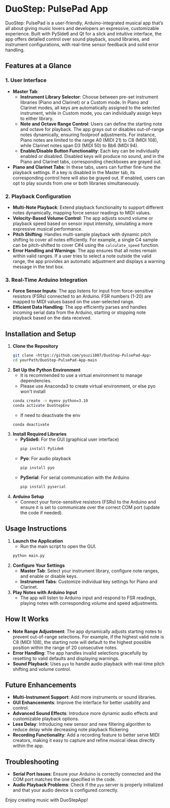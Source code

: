 # DuoStep: PulsePad App

DuoStep: PulsePad is a user-friendly, Arduino-integrated musical app that’s all about giving music lovers and developers an expressive, customizable experience. Built with PySide6 and Qt for a slick and intuitive interface, the app offers detailed control over sound playback, sound libraries, and instrument configurations, with real-time sensor feedback and solid error handling.
## Features at a Glance

### 1. **User Interface**
- **Master Tab**: 
  - **Instrument Library Selector**: Choose between pre-set instrument libraries (Piano and Clarinet) or a Custom mode. In Piano and Clarinet modes, all keys are automatically assigned to the selected instrument, while in Custom mode, you can individually assign keys to either library.
  - **Note and Octave Range Control**: Users can define the starting note and octave for playback. The app grays out or disables out-of-range notes dynamically, ensuring foolproof adjustments. For instance, Piano notes are limited to the range A0 (MIDI 21) to C8 (MIDI 108), while Clarinet notes span D3 (MIDI 50) to Bb6 (MIDI 94).
  - **Enable/Disable Button Functionality**: Each key can be individually enabled or disabled. Disabled keys will produce no sound, and in the Piano and Clarinet tabs, corresponding checkboxes are grayed out.
- **Piano and Clarinet Tabs**: In these tabs, users can further fine-tune the playback settings. If a key is disabled in the Master tab, its corresponding control here will also be grayed out. If enabled, users can opt to play sounds from one or both libraries simultaneously.

### 2. **Playback Configuration**
- **Multi-Note Playback**: Extend playback functionality to support different notes dynamically, mapping force sensor readings to MIDI values.
- **Velocity-Based Volume Control**: The app adjusts sound volume or playback speed based on sensor input intensity, simulating a more expressive musical performance.
- **Pitch Shifting**: Handles multi-sample playback with dynamic pitch shifting to cover all notes efficiently. For example, a single C4 sample can be pitch-shifted to cover C#4 using the `calculate_speed` function.
- **Error Handling and Warnings**: The app ensures that all notes remain within valid ranges. If a user tries to select a note outside the valid range, the app provides an automatic adjustment and displays a warning message in the text box.

### 3. **Real-Time Arduino Integration**
- **Force Sensor Inputs**: The app listens for input from force-sensitive resistors (FSRs) connected to an Arduino. FSR numbers (1-20) are mapped to MIDI values based on the user-selected range.
- **Efficient Data Handling**: The app efficiently parses and handles incoming serial data from the Arduino, starting or stopping note playback based on the data received.

## Installation and Setup
1. **Clone the Repository**
     ```bash
     git clone <https://github.com/youzi1007/DuoStep-PulsePad-App>
     cd yourPath/DuoStep-PulsePad-App-main
     ```
2. **Set Up the Python Environment**
     - It is recommended to use a virtual environment to manage dependencies.
     - Please use Anaconda3 to create virtual environment, or else pyo won't install
     ```bash
     conda create -n myenv python=3.10
     conda activate DuoStepEnv
     ```
     - If need to deactivate the env
     ```bash
     conda deactivate
3. **Install Required Libraries**
   - **PySide6**: For the GUI (graphical user interface)
     ```bash
     pip install PySide6
     ```
   - **Pyo**: For audio playback
     ```bash
     pip install pyo
     ```
   - **PySerial**: For serial communication with the Arduino
     ```bash
     pip install pyserial
     ```
4. **Arduino Setup**
   - Connect your force-sensitive resistors (FSRs) to the Arduino and ensure it is set to communicate over the correct COM port (update the code if needed).

## Usage Instructions
1. **Launch the Application**
   - Run the main script to open the GUI.
   ```bash
   python main.py
   ```
2. **Configure Your Settings**
   - **Master Tab**: Select your instrument library, configure note ranges, and enable or disable keys.
   - **Instrument Tabs**: Customize individual key settings for Piano and Clarinet.
3. **Play Notes with Arduino Input**
   - The app will listen to Arduino input and respond to FSR readings, playing notes with corresponding volume and speed adjustments.

## How It Works
- **Note Range Adjustment**: The app dynamically adjusts starting notes to prevent out-of-range selections. For example, if the highest valid note is C8 (MIDI 108), the starting note will default to the highest possible position within the range of 20 consecutive notes.
- **Error Handling**: The app handles invalid selections gracefully by resetting to valid defaults and displaying warnings.
- **Sound Playback**: Uses `pyo` to handle audio playback with real-time pitch shifting and volume control.

## Future Enhancements
- **Multi-Instrument Support**: Add more instruments or sound libraries.
- **GUI Enhancements**: Improve the interface for better usability and control.
- **Advanced Sound Effects**: Introduce more dynamic audio effects and customizable playback options.
- **Less Delay**: Introducing new sensor and new filtering algorithm to reduce delay while decreasing note playback flickering
- **Recording Functionality**: Add a recording feature to better serve MIDI creators, making it easy to capture and refine musical ideas directly within the app.


## Troubleshooting
- **Serial Port Issues**: Ensure your Arduino is correctly connected and the COM port matches the one specified in the code.
- **Audio Playback Problems**: Check if the `pyo` server is properly initialized and that your audio device is configured correctly.

Enjoy creating music with DuoStepApp!
